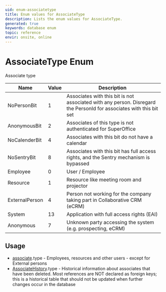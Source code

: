```yaml
---
uid: enum-associatetype
title: Enum values for AssociateType
description: Lists the enum values for AssociateType.
generated: true
keywords: database enum
topic: reference
envir: onsite, online
---
```


# AssociateType Enum

Associate type

| Name | Value | Description |
|------|-------|-------------|
|NoPersonBit|1|Associates with this bit is not associated with any person. Disregard the PersonId for associates with this bit set|
|AnonymousBit|2|Associates of this type is not authenticated for SuperOffice|
|NoCalenderBit|4|Associates with this bit do not have a calendar|
|NoSentryBit|8|Associates with this bit has full access rights, and the Sentry mechanism is bypassed|
|Employee|0|User / Employee|
|Resource|1|Resource like meeting room and projector|
|ExternalPerson|4|Person not working for the company taking part in Collaborative CRM (eCRM)|
|System|13|Application with full access rights (EAI)|
|Anonymous|7|Unknown party accessing the system (e.g. prospecting, eCRM)|

## Usage

* [associate](../associate.md).type - Employees, resources and other users - except for External persons
* [AssociateHistory](../associatehistory.md).type - Historical information about associates that have been deleted. Most references are NOT declared as foreign keys; this is a historical table that should not be updated when further changes occur in the database
